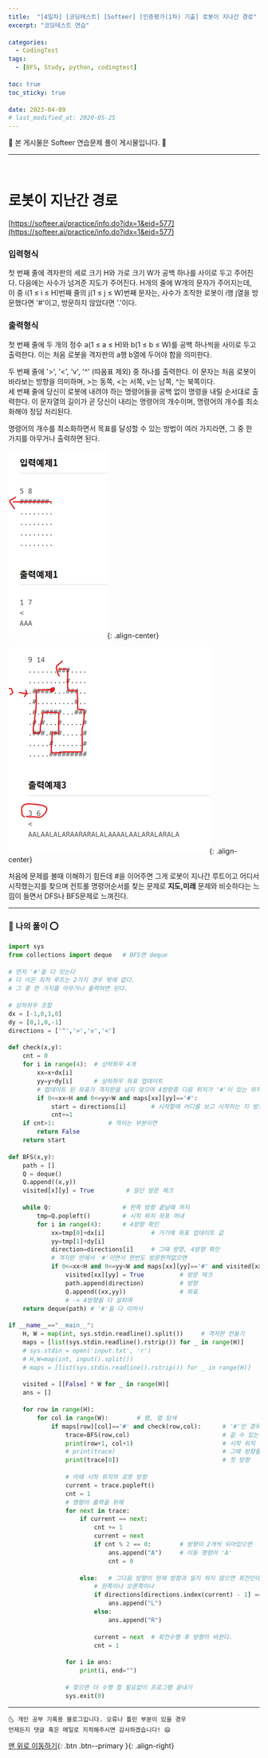 ```yaml
---
title:  "[4일차] [코딩테스트] [Softeer] [인증평가(1차) 기출] 로봇이 지나간 경로" 
excerpt: "코딩테스트 연습"

categories:
  - CodingTest
tags:
  - [BFS, Study, python, codingtest]

toc: true
toc_sticky: true
 
date: 2023-04-09
# last_modified_at: 2020-05-25
---
```


🎀 본 게시물은 Softeer 연습문제 풀이 게시물입니다. 🎀 

---
<br>

# 로봇이 지난간 경로 

[https://softeer.ai/practice/info.do?idx=1&eid=577](https://softeer.ai/practice/info.do?idx=1&eid=577)


### 입력형식
첫 번째 줄에 격자판의 세로 크기 H와 가로 크기 W가 공백 하나를 사이로 두고 주어진다. 다음에는 사수가 넘겨준 지도가 주어진다. H개의 줄에 W개의 문자가 주어지는데, 이 중 i(1 ≤ i ≤ H)번째 줄의 j(1 ≤ j ≤ W)번째 문자는, 사수가 조작한 로봇이 i행 j열을 방문했다면 '#'이고, 방문하지 않았다면 '.'이다.

### 출력형식
첫 번째 줄에 두 개의 정수 a(1 ≤ a ≤ H)와 b(1 ≤ b ≤ W)를 공백 하나씩을 사이로 두고 출력한다. 이는 처음 로봇을 격자판의 a행 b열에 두어야 함을 의미한다.


두 번째 줄에 '>', '<', 'v', '^' (따옴표 제외) 중 하나를 출력한다. 이 문자는 처음 로봇이 바라보는 방향을 의미하며, >는 동쪽, <는 서쪽, v는 남쪽, ^는 북쪽이다.<br> 세 번째 줄에 당신이 로봇에 내려야 하는 명령어들을 공백 없이 명령을 내릴 순서대로 출력한다. 이 문자열의 길이가 곧 당신이 내리는 명령어의 개수이며, 명령어의 개수를 최소화해야 정답 처리된다.

명령어의 개수를 최소화하면서 목표를 달성할 수 있는 방법이 여러 가지라면, 그 중 한 가지를 아무거나 출력하면 된다.

![이미지1](../../../assets\posts\Study\CodingTest\2023-04-09-cote5_1.png){: .align-center}

![이미지1](../../../assets\posts\Study\CodingTest\2023-04-09-cote5_2.png){: .align-center}

처음에 문제를 볼때 이해하기 힘든데 #을 이어주면 그게 로봇이 지나간 루트이고 어디서 시작했는지를 찾으며 컨트롤 명령어순서를 찾는 문제로 __지도,미래__ 문제와 비슷하다는 느낌이 들면서 DFS나 BFS문제로 느껴진다.


---

### 🚀 나의 풀이 ⭕

```python
import sys 
from collections import deque   # BFS면 deque

# 먼저 '#'을 다 잇는다
# 다 이은 최적 루트는 2가지 경우 밖에 없다.
# 그 중 한 가지를 아무거나 출력하면 된다.

# 상하좌우 조합
dx = [-1,0,1,0]                 
dy = [0,1,0,-1]
directions = ['^','>','v','<']

def check(x,y):
    cnt = 0 
    for i in range(4):  # 상하좌우 4개 
        xx=x+dx[i]
        yy=y+dy[i]      # 상하좌우 좌표 업데이트
        # 업데이트 된 좌표가 격자판을 넘지 않으며 4방향중 다음 위치가 '#'이 있는 위치일때만 
        if 0<=xx<H and 0<=yy<W and maps[xx][yy]=='#':
            start = directions[i]       # 시작할때 어디를 보고 시작하는 지 방향 체크 
            cnt+=1
    if cnt>1:               # 꺽이는 부분이면
        return False
    return start 

def BFS(x,y):
    path = []
    Q = deque()
    Q.append((x,y))
    visited[x][y] = True         # 일단 방문 체크

    while Q:                    # 한쪽 방향 끝날때 까지
        tmp=Q.popleft()         # 시작 위치 좌표 꺼내
        for i in range(4):      # 4방향 확인
            xx=tmp[0]+dx[i]             # 거기에 좌표 업데이트 값
            yy=tmp[1]+dy[i]
            direction=directions[i]     # 그때 방향, 4방향 확인
            # 격자판 안에서 '#'이면서 한번도 방문한적없으면
            if 0<=xx<H and 0<=yy<W and maps[xx][yy]=='#' and visited[xx][yy]==False:
                visited[xx][yy] = True          # 방문 체크 
                path.append(direction)          # 방향 
                Q.append((xx,yy))               # 좌표 
                # -> 4방향을 다 살피며 
    return deque(path) # '#'을 다 이어서 

if __name__=="__main__":
    H, W = map(int, sys.stdin.readline().split())     # 격자판 만들기 
    maps = [list(sys.stdin.readline().rstrip()) for _ in range(H)]
    # sys.stdin = open('input.txt', 'r')
    # H,W=map(int, input().split())
    # maps = [list(sys.stdin.readline().rstrip()) for _ in range(H)]   

    visited = [[False] * W for _ in range(H)]                           # 방문 표 만들기 
    ans = []

    for row in range(H):
        for col in range(W):        # 행, 열 탐색 
            if maps[row][col]=='#' and check(row,col):      # '#'인 경우이자 직선방향이면
                trace=BFS(row,col)                          # 갈 수 있는 최적의 루트가 나온다.
                print(row+1, col+1)                         # 시작 위치 
                # print(trace)                              # 그때 방향들
                print(trace[0])                             # 첫 방향

                # 이때 시작 위치의 로봇 방향
                current = trace.popleft()
                cnt = 1
                # 명령어 출력을 위해 
                for next in trace:
                    if current == next:
                        cnt += 1
                        current = next
                        if cnt % 2 == 0:        # 방향이 2개씩 되어있으면
                            ans.append("A")     # 이동 명령어 'A'
                            cnt = 0   

                    else:   # 그다음 방향이 현재 방향과 일지 하지 않으면 회전인데
                        # 왼쪽이냐 오른쪽이냐
                        if directions[directions.index(current) - 1] == next:
                            ans.append("L")
                        else:
                            ans.append("R")

                        current = next  # 회전수행 후 방향이 바뀐다. 
                        cnt = 1

                for i in ans:
                    print(i, end="") 
                
                # 찾으면 더 수행 할 필요없이 프로그램 끝내기
                sys.exit(0)

```


***
    🌜 개인 공부 기록용 블로그입니다. 오류나 틀린 부분이 있을 경우 
    언제든지 댓글 혹은 메일로 지적해주시면 감사하겠습니다! 😄

[맨 위로 이동하기](#){: .btn .btn--primary }{: .align-right}